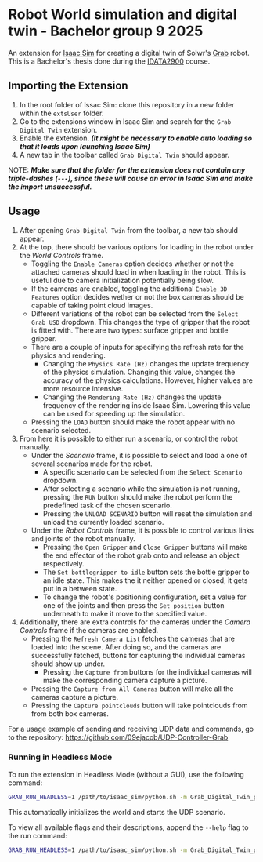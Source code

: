 # Robot World simulation and digital twin - Bachelor group 9 2025

An extension for [Isaac Sim](https://developer.nvidia.com/isaac/sim) for creating a digital twin of Solwr's [Grab](https://solwr.com/products/grab) robot. This is a Bachelor's thesis done during the [IDATA2900](https://www.ntnu.edu/studies/courses/IDATA2900#tab=omEmnet) course.

## Importing the Extension

1. In the root folder of Issac Sim: clone this repository in a new folder within the `extsUser` folder.
2. Go to the extensions window in Isaac Sim and search for the `Grab Digital Twin` extension.
3. Enable the extension. ***(It might be necessary to enable auto loading so that it loads upon launching Isaac Sim)***
4. A new tab in the toolbar called `Grab Digital Twin` should appear.

NOTE: ***Make sure that the folder for the extension does not contain any triple-dashes (`---`), since these will cause an error in Isaac Sim and make the import unsuccessful.***

## Usage

1. After opening `Grab Digital Twin` from the toolbar, a new tab should appear.
2. At the top, there should be various options for loading in the robot under the *World Controls* frame.
    - Toggling the `Enable Cameras` option decides whether or not the attached cameras should load in when loading in the robot. This is useful due to camera initialization potentially being slow.
    - If the cameras are enabled, toggling the additional `Enable 3D Features` option decides wether or not the box cameras should be capable of taking point cloud images.
    - Different variations of the robot can be selected from the `Select Grab USD` dropdown. This changes the type of gripper that the robot is fitted with. There are two types: surface gripper and bottle gripper.
    - There are a couple of inputs for specifying the refresh rate for the physics and rendering.
        - Changing the `Physics Rate (Hz)` changes the update frequency of the physics simulation. Changing this value, changes the accuracy of the physics calculations. However, higher values are more resource intensive.
        - Changing the `Rendering Rate (Hz)` changes the update frequency of the rendering inside Isaac Sim. Lowering this value can be used for speeding up the simulation.
    - Pressing the `LOAD` button should make the robot appear with no scenario selected.
3. From here it is possible to either run a scenario, or control the robot manually.
    - Under the *Scenario* frame, it is possible to select and load a one of several scenarios made for the robot.
        - A specific scenario can be selected from the `Select Scenario` dropdown.
        - After selecting a scenario while the simulation is not running, pressing the `RUN` button should make the robot perform the predefined task of the chosen scenario.
        - Pressing the `UNLOAD SCENARIO` button will reset the simulation and unload the currently loaded scenario.
    - Under the *Robot Controls* frame, it is possible to control various links and joints of the robot manually.
        - Pressing the `Open Gripper` and `Close Gripper` buttons will make the end effector of the robot grab onto and release an object respectively.
        - The `Set bottlegripper to idle` button sets the bottle gripper to an idle state. This makes the it neither opened or closed, it gets put in a between state.
        - To change the robot's positioning configuration, set a value for one of the joints and then press the `Set position` button underneath to make it move to the specified value.
4. Additionally, there are extra controls for the cameras under the *Camera Controls* frame if the cameras are enabled.
    - Pressing the `Refresh Camera List` fetches the cameras that are loaded into the scene. After doing so, and the cameras are successfully fetched, buttons for capturing the individual cameras should show up under.
        - Pressing the `Capture from` buttons for the individual cameras will make the corresponding camera capture a picture.
    - Pressing the `Capture from All Cameras` button will make all the cameras capture a picture.
    - Pressing the `Capture pointclouds` button will take pointclouds from from both box cameras.

For a usage example of sending and receiving UDP data and commands, go to the repository: https://github.com/09ejacob/UDP-Controller-Grab

### Running in Headless Mode

To run the extension in Headless Mode (without a GUI), use the following command:

```bash
GRAB_RUN_HEADLESS=1 /path/to/isaac_sim/python.sh -m Grab_Digital_Twin_python.headless_runner
```
This automatically initializes the world and starts the UDP scenario.

To view all available flags and their descriptions, append the `--help` flag to the run command:

```bash
GRAB_RUN_HEADLESS=1 /path/to/isaac_sim/python.sh -m Grab_Digital_Twin_python.headless_runner --help
```




